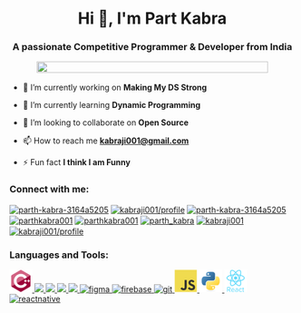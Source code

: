 <h1 align="center">Hi 👋, I'm Part Kabra</h1>
<h3 align="center">A passionate Competitive Programmer & Developer from India</h3>

<div align = "center">
  <img src = "https://i.pinimg.com/originals/ab/c4/5b/abc45b9c356fbb846632f010aa3a44ef.gif" width = "90%" height = "60%" align = "center"/>
</div>

- 🔭 I’m currently working on **Making My DS Strong**

- 🌱 I’m currently learning **Dynamic Programming**

- 👯 I’m looking to collaborate on **Open Source**

- 📫 How to reach me **kabraji001@gmail.com**

- ⚡ Fun fact **I think I am Funny**

<h3 align="left">Connect with me:</h3>
<p align="left">
  <a href="https://atcoder.jp/users/parth_kabra" target="blank"><img align="center" src="https://img.atcoder.jp/assets/atcoder.png" alt="parth-kabra-3164a5205" height="30" width="40" /></a>
  <a href="https://cses.fi/user/85118" target="blank"><img align="center" src="https://cses.fi/logo.png?1" alt="kabraji001/profile" height="30" width="60" /></a>
<a href="https://linkedin.com/in/parth-kabra-3164a5205" target="blank"><img align="center" src="https://raw.githubusercontent.com/rahuldkjain/github-profile-readme-generator/master/src/images/icons/Social/linked-in-alt.svg" alt="parth-kabra-3164a5205" height="30" width="40" /></a>
<a href="https://www.codechef.com/users/parthkabra001" target="blank"><img align="center" src="https://cdn.jsdelivr.net/npm/simple-icons@3.1.0/icons/codechef.svg" alt="parthkabra001" height="30" width="40" /></a>
<a href="https://www.hackerrank.com/parthkabra001" target="blank"><img align="center" src="https://raw.githubusercontent.com/rahuldkjain/github-profile-readme-generator/master/src/images/icons/Social/hackerrank.svg" alt="parthkabra001" height="30" width="40" /></a>
<a href="https://codeforces.com/profile/parth_kabra" target="blank"><img align="center" src="https://raw.githubusercontent.com/rahuldkjain/github-profile-readme-generator/master/src/images/icons/Social/codeforces.svg" alt="parth_kabra" height="30" width="40" /></a>
<a href="https://www.leetcode.com/kabraji001" target="blank"><img align="center" src="https://raw.githubusercontent.com/rahuldkjain/github-profile-readme-generator/master/src/images/icons/Social/leet-code.svg" alt="kabraji001" height="30" width="40" /></a>
<a href="https://auth.geeksforgeeks.org/user/kabraji001/profile" target="blank"><img align="center" src="https://raw.githubusercontent.com/rahuldkjain/github-profile-readme-generator/master/src/images/icons/Social/geeks-for-geeks.svg" alt="kabraji001/profile" height="30" width="40" /></a>

</p>

<h3 align="left">Languages and Tools:</h3>
<p align="left"> <a href="https://www.w3schools.com/cpp/" target="_blank" rel="noreferrer"> <img src="https://raw.githubusercontent.com/devicons/devicon/master/icons/cplusplus/cplusplus-original.svg" alt="cplusplus" width="40" height="40"/> </a>  <a href = "https://www.w3schools.com/css/"> <img src = "https://upload.wikimedia.org/wikipedia/commons/thumb/d/d5/CSS3_logo_and_wordmark.svg/1200px-CSS3_logo_and_wordmark.svg.png" width = "40px"/> </a>
<a href = "https://www.w3schools.com/html/"> <img src = "https://i.stack.imgur.com/PgcSR.png" width = "40px"/> </a>
<a href = "https://getbootstrap.com/docs/5.0/getting-started/introduction/"> <img src = "https://upload.wikimedia.org/wikipedia/commons/thumb/b/b2/Bootstrap_logo.svg/1280px-Bootstrap_logo.svg.png" width = "40px"/> </a>
<a href = "https://jquery.com/"> <img src = "https://www.vectorlogo.zone/logos/jquery/jquery-ar21.png" width = "50px"/> </a><a href="https://www.figma.com/" target="_blank" rel="noreferrer"> <img src="https://www.vectorlogo.zone/logos/figma/figma-icon.svg" alt="figma" width="40" height="40"/> </a> <a href="https://firebase.google.com/" target="_blank" rel="noreferrer"> <img src="https://www.vectorlogo.zone/logos/firebase/firebase-icon.svg" alt="firebase" width="40" height="40"/> </a> <a href="https://git-scm.com/" target="_blank" rel="noreferrer"> <img src="https://www.vectorlogo.zone/logos/git-scm/git-scm-icon.svg" alt="git" width="40" height="40"/> </a> <a href="https://developer.mozilla.org/en-US/docs/Web/JavaScript" target="_blank" rel="noreferrer"> <img src="https://raw.githubusercontent.com/devicons/devicon/master/icons/javascript/javascript-original.svg" alt="javascript" width="40" height="40"/> </a> <a href="https://www.python.org" target="_blank" rel="noreferrer"> <img src="https://raw.githubusercontent.com/devicons/devicon/master/icons/python/python-original.svg" alt="python" width="40" height="40"/> </a> <a href="https://reactjs.org/" target="_blank" rel="noreferrer"> <img src="https://raw.githubusercontent.com/devicons/devicon/master/icons/react/react-original-wordmark.svg" alt="react" width="40" height="40"/> </a> <a href="https://reactnative.dev/" target="_blank" rel="noreferrer"> <img src="https://reactnative.dev/img/header_logo.svg" alt="reactnative" width="40" height="40"/> </a> </p>
